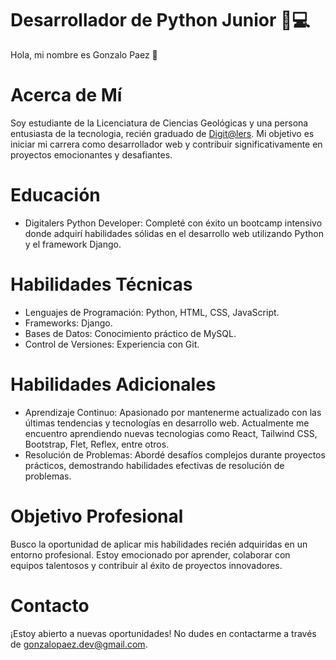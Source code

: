 # Desarrollador de Python Junior 🐍💻
Hola, mi nombre es Gonzalo Paez 👋


# Acerca de Mí
Soy estudiante de la Licenciatura de Ciencias Geológicas  y una persona entusiasta de la tecnologia, recién graduado de [Digit@lers](https://institucional.telecom.com.ar/digitalers). Mi objetivo es iniciar mi carrera como desarrollador web y contribuir significativamente en proyectos emocionantes y desafiantes.


# Educación
- Digitalers Python Developer: Completé con éxito un bootcamp intensivo donde adquirí habilidades sólidas en el desarrollo web utilizando Python y el framework Django.


# Habilidades Técnicas
- Lenguajes de Programación: Python, HTML, CSS, JavaScript.
- Frameworks: Django.
- Bases de Datos: Conocimiento práctico de MySQL.
- Control de Versiones: Experiencia con Git.


# Habilidades Adicionales
- Aprendizaje Continuo: Apasionado por mantenerme actualizado con las últimas tendencias y tecnologías en desarrollo web. Actualmente me encuentro aprendiendo nuevas tecnologias como React, Tailwind CSS, Bootstrap, Flet, Reflex, entre otros.
- Resolución de Problemas: Abordé desafíos complejos durante proyectos prácticos, demostrando habilidades efectivas de resolución de problemas.


# Objetivo Profesional
Busco la oportunidad de aplicar mis habilidades recién adquiridas en un entorno profesional. Estoy emocionado por aprender, colaborar con equipos talentosos y contribuir al éxito de proyectos innovadores.


# Contacto
¡Estoy abierto a nuevas oportunidades! No dudes en contactarme a través de gonzalopaez.dev@gmail.com.
